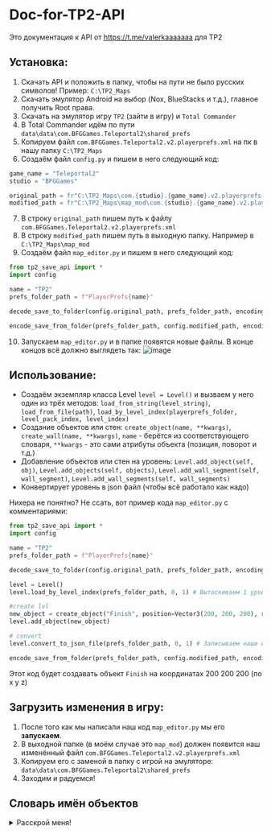 # Doc-for-TP2-API
Это документация к API от https://t.me/vaIerkaaaaaaa для TP2

## Установка:
1. Скачать API и положить в папку, чтобы на пути не было русских символов! Пример: `C:\TP2_Maps`
2. Скачать эмулятор Android на выбор (Nox, BlueStacks и т.д.), главное получить Root права.
3. Скачать на эмулятор игру `TP2` (зайти в игру) и `Total Commander`
4. В Total Commander идём по пути `data\data\com.BFGGames.Teleportal2\shared_prefs`
5. Копируем файл `com.BFGGames.Teleportal2.v2.playerprefs.xml` на пк в нашу папку `C:\TP2_Maps`
6. Создаём файл `config.py` и пишем в него следующий код:
```python
game_name = "Teleportal2"
studio = "BFGGames"

original_path = fr"C:\TP2_Maps\com.{studio}.{game_name}.v2.playerprefs.xml"
modified_path = fr"C:\TP2_Maps\map_mod\com.{studio}.{game_name}.v2.playerprefs.xml"
```
7. В строку `original_path` пишем путь к файлу `com.BFGGames.Teleportal2.v2.playerprefs.xml`
8. В строку `modified_path` пишем путь в выходную папку. Например в `C:\TP2_Maps\map_mod`
9. Создаём файл `map_editor.py` и пишем в него следующий код:
```python
from tp2_save_api import *
import config

name = "TP2"
prefs_folder_path = f"PlayerPrefs{name}"

decode_save_to_folder(config.original_path, prefs_folder_path, encoding="utf-8")

encode_save_from_folder(prefs_folder_path, config.modified_path, encoding="utf-8")
```
10. Запускаем `map_editor.py` и в папке появятся новые файлы. В конце концов всё должно выглядеть так:
![image](https://github.com/Lolip-p/Doc-for-TP2-API/assets/95537683/84c61fc5-f30a-41e9-9b15-0729cfa58f3d)

## Использование:
- Создаём экземпляр класса Level `level = Level()` и вызваем у него один из трёх методов: `load_from_string(level_string)`, `load_from_file(path)`, `load_by_level_index(playerprefs_folder, level_pack_index, level_index)`
- Создание объектов или стен: `create_object(name, **kwargs)`, `create_wall(name, **kwargs)`, `name` - берётся из соответствующего словаря, `**kwargs` - это сами атрибуты объекта (позиция, поворот и т.д.)
- Добавление объектов или стен на уровень: `Level.add_object(self, obj)`, `Level.add_objects(self, objects)`, `Level.add_wall_segment(self, wall_segment)`, `Level.add_wall_segments(self, wall_segments)`
- Конвертирует уровень в json файл (чтобы всё работало как надо)

Нихера не понятно? Не ссать, вот пример кода `map_editor.py` с комментариями:
```python
from tp2_save_api import *
import config

name = "TP2"
prefs_folder_path = f"PlayerPrefs{name}"

decode_save_to_folder(config.original_path, prefs_folder_path, encoding="utf-8") # Декодирует файл

level = Level()
level.load_by_level_index(prefs_folder_path, 0, 1) # Вытаскиваем 1 уровень из пака карт 0

#create lvl
new_object = create_object("Finish", position=Vector3(200, 200, 200), rotation=ObjectRotation.down())
level.add_object(new_object)

# convert
level.convert_to_json_file(prefs_folder_path, 0, 1) # Записываем наши изменения в 1 уровень из пака карт 0

encode_save_from_folder(prefs_folder_path, config.modified_path, encoding="utf-8") # Кодирует файл обратно, чтобы Unity схавал его.
```
Этот код будет создавать объект `Finish` на координатах 200 200 200 (по x y z)

## Загрузить изменения в игру:
1. После того как мы написали наш код `map_editor.py` мы его **запускаем**.
2. В выходной папке (в моём случае это `map_mod`) должен появится наш изменённый файл `com.BFGGames.Teleportal2.v2.playerprefs.xml`
3. Копируем его с заменой в папку с игрой на эмуляторе: `data\data\com.BFGGames.Teleportal2\shared_prefs`
4. Заходим и радуемся!

## Словарь имён объектов
<details>

<summary>Расскрой меня!</summary>
- Finish
- Start
- LampLight
- Lamp
- Button1
- Button2
- Button3
- Button4
- ButtonLever1
- CubeDropper
- Door2
- Stand
- Catapult
- 1x1x1
- 2x2x2
- 1x1x4
- Trigger
- NOT
- AND
- OR
- XOR
- OrangeGelDropper

</details>
